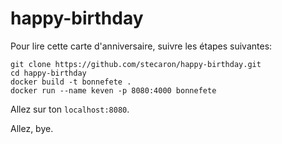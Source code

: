 # happy-birthday

Pour lire cette carte d'anniversaire, suivre les étapes suivantes:

```
git clone https://github.com/stecaron/happy-birthday.git
cd happy-birthday
docker build -t bonnefete .
docker run --name keven -p 8080:4000 bonnefete
```

Allez sur ton `localhost:8080`.

Allez, bye.
